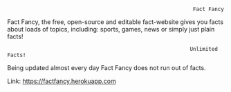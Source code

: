                                                                 Fact Fancy
Fact Fancy, the free, open-source and editable fact-website gives you facts about loads of topics, including: sports, games, news or simply just plain facts!

                                                               Unlimited Facts!
Being updated almost every day Fact Fancy does not run out of facts.

Link: https://factfancy.herokuapp.com
